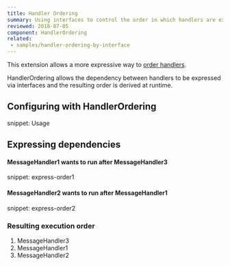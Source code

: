 ```yaml
---
title: Handler Ordering
summary: Using interfaces to control the order in which handlers are executed
reviewed: 2018-07-05
component: HandlerOrdering
related:
 - samples/handler-ordering-by-interface
---
```


This extension allows a more expressive way to [order handlers](/nservicebus/handlers/handler-ordering.md).

HandlerOrdering allows the dependency between handlers to be expressed via interfaces and the resulting order is derived at runtime.


## Configuring with HandlerOrdering

snippet: Usage


## Expressing dependencies


#### MessageHandler1 wants to run after MessageHandler3

snippet: express-order1


#### MessageHandler2 wants to run after MessageHandler1

snippet: express-order2


### Resulting execution order

 1. MessageHandler3
 1. MessageHandler1
 1. MessageHandler2
